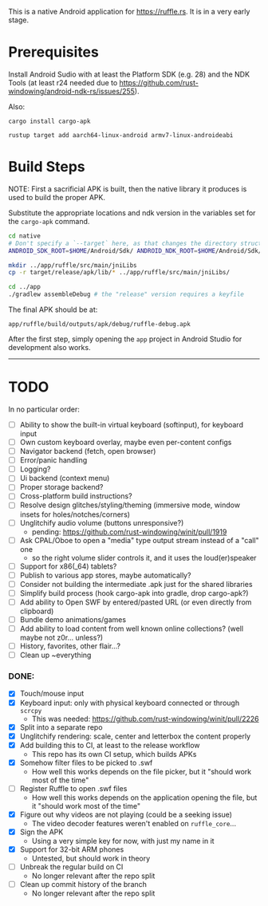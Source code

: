 This is a native Android application for https://ruffle.rs.
It is in a very early stage.

# Prerequisites

Install Android Sudio with at least the Platform SDK (e.g. 28) and the NDK Tools (at least r24 needed due to https://github.com/rust-windowing/android-ndk-rs/issues/255).

Also:

`cargo install cargo-apk`

`rustup target add aarch64-linux-android armv7-linux-androideabi`

# Build Steps

NOTE: First a sacrificial APK is built, then the native library it produces is used to build the proper APK.

Substitute the appropriate locations and ndk version in the variables set for the `cargo-apk` command.

```bash
cd native
# Don't specify a `--target` here, as that changes the directory structure
ANDROID_SDK_ROOT=$HOME/Android/Sdk/ ANDROID_NDK_ROOT=$HOME/Android/Sdk/ndk/24.0.8215888/ cargo apk build --release

mkdir ../app/ruffle/src/main/jniLibs
cp -r target/release/apk/lib/* ../app/ruffle/src/main/jniLibs/

cd ../app
./gradlew assembleDebug # the "release" version requires a keyfile
```

The final APK should be at:

`app/ruffle/build/outputs/apk/debug/ruffle-debug.apk`

After the first step, simply opening the `app` project in Android Studio for development also works.

---

# TODO

In no particular order:

- [ ] Ability to show the built-in virtual keyboard (softinput), for keyboard input
- [ ] Own custom keyboard overlay, maybe even per-content configs
- [ ] Navigator backend (fetch, open browser)
- [ ] Error/panic handling
- [ ] Logging?
- [ ] Ui backend (context menu)
- [ ] Proper storage backend?
- [ ] Cross-platform build instructions?
- [ ] Resolve design glitches/styling/theming (immersive mode, window insets for holes/notches/corners)
- [ ] Unglitchify audio volume (buttons unresponsive?)
  - pending: https://github.com/rust-windowing/winit/pull/1919
- [ ] Ask CPAL/Oboe to open a "media" type output stream instead of a "call" one
  - so the right volume slider controls it, and it uses the loud(er)speaker
- [ ] Support for x86(_64) tablets?
- [ ] Publish to various app stores, maybe automatically?
- [ ] Consider not building the intermediate .apk just for the shared libraries
- [ ] Simplify build process (hook cargo-apk into gradle, drop cargo-apk?)
- [ ] Add ability to Open SWF by entered/pasted URL (or even directly from clipboard)
- [ ] Bundle demo animations/games
- [ ] Add ability to load content from well known online collections? (well maybe not z0r... unless?)
- [ ] History, favorites, other flair...?
- [ ] Clean up ~everything

### DONE:

- [X] Touch/mouse input
- [X] Keyboard input: only with physical keyboard connected or through `scrcpy`
  - This was needed: https://github.com/rust-windowing/winit/pull/2226
- [X] Split into a separate repo
- [X] Unglitchify rendering: scale, center and letterbox the content properly
- [X] Add building this to CI, at least to the release workflow
  - This repo has its own CI setup, which builds APKs
- [X] Somehow filter files to be picked to .swf
  - How well this works depends on the file picker, but it "should work most of the time"
- [ ] Register Ruffle to open .swf files
  - How well this works depends on the application opening the file, but it "should work most of the time"
- [X] Figure out why videos are not playing (could be a seeking issue)
  - The video decoder features weren't enabled on `ruffle_core`...
- [X] Sign the APK
  - Using a very simple key for now, with just my name in it
- [X] Support for 32-bit ARM phones
  - Untested, but should work in theory
- [ ] Unbreak the regular build on CI
  - No longer relevant after the repo split
- [ ] Clean up commit history of the branch
  - No longer relevant after the repo split